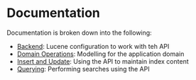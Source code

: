 # Documentation

Documentation is broken down into the following:

* [Backend](01_BACKEND.md): Lucene configuration to work with teh API
* [Domain Operations](02_DOMAIN_OPERATIONS.md): Modelling for the application domain
* [Insert and Update](03_UPDATING.md): Using the API to maintain index content
* [Querying](04_QUERYING.md): Performing searches using the API